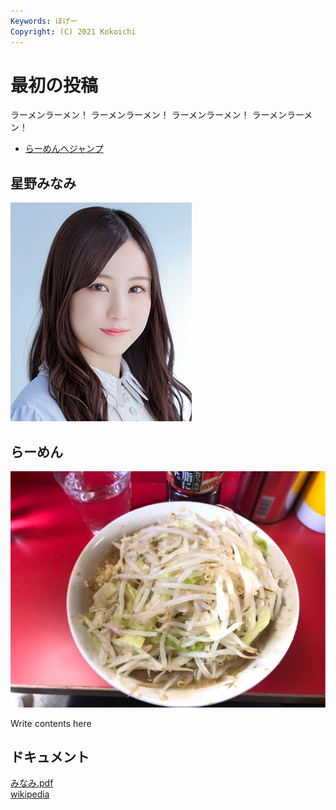 ```yaml
---
Keywords: ほげー
Copyright: (C) 2021 Kokoichi
---
```


# 最初の投稿

ラーメンラーメン！ ラーメンラーメン！ ラーメンラーメン！ ラーメンラーメン！

- [らーめんへジャンプ](#lamen)

## 星野みなみ

![星野みなみ](./minami.jpg)

## <span id="lamen">らーめん</span>

![](S__2777092.jpg)

Write contents here


## ドキュメント
[みなみ.pdf](minami.pdf)  
[wikipedia](https://ja.wikipedia.org/wiki/%E6%98%9F%E9%87%8E%E3%81%BF%E3%81%AA%E3%81%BF[wikipedia])
